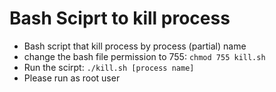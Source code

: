 # Bash Sciprt to kill process

* Bash script that kill process by process (partial) name
* change the bash file permission to 755: `chmod 755 kill.sh`
* Run the scirpt: `./kill.sh [process name]`
* Please run as root user
